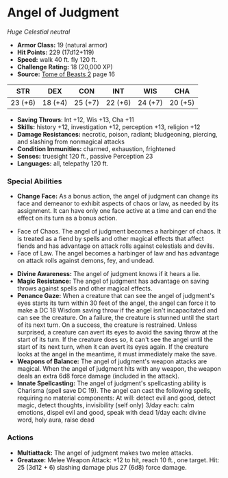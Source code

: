 # Angel of Judgment

*Huge* *Celestial* *neutral*

- **Armor Class:** 19 (natural armor)
- **Hit Points:** 229 (17d12+119)
- **Speed:** walk 40 ft. fly 120 ft.
- **Challenge Rating:** 18 (20,000 XP)
- **Source:** [Tome of Beasts 2](https://koboldpress.com/kpstore/product/tome-of-beasts-2-for-5th-edition) page 16

| STR | DEX | CON | INT | WIS | CHA |
| --- | --- | --- | --- | --- | --- |
| 23 (+6) | 18 (+4) | 25 (+7) | 22 (+6) | 24 (+7) | 20 (+5) |

- **Saving Throws**: Int +12, Wis +13, Cha +11
- **Skills:** history +12, investigation +12, perception +13, religion +12
- **Damage Resistances:** necrotic, poison, radiant; bludgeoning, piercing, and slashing from nonmagical attacks
- **Condition Immunities:** charmed, exhaustion, frightened
- **Senses:** truesight 120 ft., passive Perception 23
- **Languages:** all, telepathy 120 ft.

### Special Abilities

- **Change Face:** As a bonus action, the angel of judgment can change its face and demeanor to exhibit aspects of chaos or law, as needed by its assignment. It can have only one face active at a time and can end the effect on its turn as a bonus action. 
* Face of Chaos. The angel of judgment becomes a harbinger of chaos. It is treated as a fiend by spells and other magical effects that affect fiends and has advantage on attack rolls against celestials and devils. 
* Face of Law. The angel becomes a harbinger of law and has advantage on attack rolls against demons, fey, and undead.
- **Divine Awareness:** The angel of judgment knows if it hears a lie.
- **Magic Resistance:** The angel of judgment has advantage on saving throws against spells and other magical effects.
- **Penance Gaze:** When a creature that can see the angel of judgment's eyes starts its turn within 30 feet of the angel, the angel can force it to make a DC 18 Wisdom saving throw if the angel isn't incapacitated and can see the creature. On a failure, the creature is stunned until the start of its next turn. On a success, the creature is restrained. Unless surprised, a creature can avert its eyes to avoid the saving throw at the start of its turn. If the creature does so, it can't see the angel until the start of its next turn, when it can avert its eyes again. If the creature looks at the angel in the meantime, it must immediately make the save.
- **Weapons of Balance:** The angel of judgment's weapon attacks are magical. When the angel of judgment hits with any weapon, the weapon deals an extra 6d8 force damage (included in the attack).
- **Innate Spellcasting:** The angel of judgment's spellcasting ability is Charisma (spell save DC 19). The angel can cast the following spells, requiring no material components:
At will: detect evil and good, detect magic, detect thoughts, invisibility (self only)
3/day each: calm emotions, dispel evil and good, speak with dead
1/day each: divine word, holy aura, raise dead

### Actions

- **Multiattack:** The angel of judgment makes two melee attacks.
- **Greataxe:** Melee Weapon Attack: +12 to hit, reach 10 ft., one target. Hit: 25 (3d12 + 6) slashing damage plus 27 (6d8) force damage.



